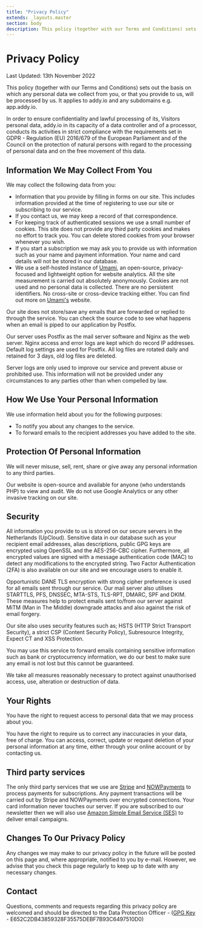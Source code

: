 ```yaml
---
title: "Privacy Policy"
extends: _layouts.master
section: body
description: This policy (together with our Terms and Conditions) sets out the basis on which any personal data we collect from you, or that you provide to us, will be processed by us.
---
```


<h1 class="w-full text-center">Privacy Policy</h1>
<div class="w-full mt-4 mb-12">
  <div class="h-1 mx-auto gradient w-64 opacity-25 my-0 py-0 rounded-t"></div>
</div>

<p class="text-sm text-grey-400 mb-4">Last Updated: 13th November 2022</p>

This policy (together with our Terms and Conditions) sets out the basis on which any personal data we collect from you, or that you provide to us, will be processed by us. It applies to addy.io and any subdomains e.g. app.addy.io.

In order to ensure confidentiality and lawful processing of its, Visitors personal data, addy.io in its capacity of a data controller and of a processor, conducts its activities in strict compliance with the requirements set in GDPR - Regulation (EU) 2016/679 of the European Parliament and of the Council on the protection of natural persons with regard to the processing of personal data and on the free movement of this data.

## Information We May Collect From You

We may collect the following data from you:

* Information that you provide by filling in forms on our site. This includes information provided at the time of registering to use our site or subscribing to our service.
* If you contact us, we may keep a record of that correspondence.
* For keeping track of authenticated sessions we use a small number of cookies. This site does not provide any third party cookies and makes no effort to track you. You can delete stored cookies from your browser whenever you wish.
* If you start a subscription we may ask you to provide us with information such as your name and payment information. Your name and card details will not be stored in our database.
* We use a self-hosted instance of [Umami](https://umami.is/), an open-source, privacy-focused and lightweight option for website analytics. All the site measurement is carried out absolutely anonymously. Cookies are not used and no personal data is collected. There are no persistent identifiers. No cross-site or cross-device tracking either. You can find out more on [Umami's](https://umami.is/) website.

Our site does not store/save any emails that are forwarded or replied to through the service. You can check the source code to see what happens when an email is piped to our application by Postfix.

Our server uses Postfix as the mail server software and Nginx as the web server. Nginx access and error logs are kept which do record IP addresses. Default log settings are used for Postfix. All log files are rotated daily and retained for 3 days, old log files are deleted.

Server logs are only used to improve our service and prevent abuse or prohibited use. This information will not be provided under any circumstances to any parties other than when compelled by law.

## How We Use Your Personal Information

We use information held about you for the following purposes:

* To notify you about any changes to the service.
* To forward emails to the recipient addresses you have added to the site.

## Protection Of Personal Information

We will never misuse, sell, rent, share or give away any personal information to any third parties.

Our website is open-source and available for anyone (who understands PHP) to view and audit. We do not use Google Analytics or any other invasive tracking on our site.

## Security

All information you provide to us is stored on our secure servers in the Netherlands (UpCloud). Sensitive data in our database such as your recipient email addresses, alias descriptions, public GPG keys are encrypted using OpenSSL and the AES-256-CBC cipher. Furthermore, all encrypted values are signed with a message authentication code (MAC) to detect any modifications to the encrypted string. Two Factor Authentication (2FA) is also available on our site and we encourage users to enable it.

Opportunistic DANE TLS encryption with strong cipher preference is used for all emails sent through our service. Our mail server also utilises STARTTLS, PFS, DNSSEC, MTA-STS, TLS-RPT, DMARC, SPF and DKIM. These measures help to protect emails sent to/from our server against MiTM (Man in The Middle) downgrade attacks and also against the risk of email forgery.

Our site also uses security features such as; HSTS (HTTP Strict Transport Security), a strict CSP (Content Security Policy), Subresource Integrity, Expect CT and XSS Protection.

You may use this service to forward emails containing sensitive information such as bank or cryptocurrency information, we do our best to make sure any email is not lost but this cannot be guaranteed.

We take all measures reasonably necessary to protect against unauthorised access, use, alteration or destruction of data.

## Your Rights

You have the right to request access to personal data that we may process about you.

You have the right to require us to correct any inaccuracies in your data, free of charge. You can access, correct, update or request deletion of your personal information at any time, either through your online account or by contacting us.

## Third party services

The only third party services that we use are [Stripe](https://stripe.com) and [NOWPayments](https://nowpayments.io/) to process payments for subscriptions. Any payment transactions will be carried out by Stripe and NOWPayments over encrypted connections. Your card information never touches our server. If you are subscribed to our newsletter then we will also use [Amazon Simple Email Service (SES)](https://aws.amazon.com/ses/) to deliver email campaigns.

## Changes To Our Privacy Policy

Any changes we may make to our privacy policy in the future will be posted on this page and, where appropriate, notified to you by e-mail. However, we advise that you check this page regularly to keep up to date with any necessary changes.

## Contact

Questions, comments and requests regarding this privacy policy are welcomed and should be directed to the Data Protection Officer - <span class="e-mail"></span> ([GPG Key](/contact-public-key.asc) - E652C2DB43859328F35575DEBF7B93C6497510D0)
